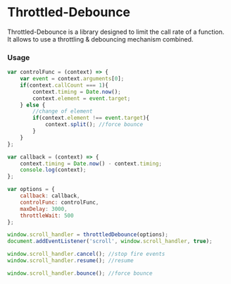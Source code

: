 # Throttled-Debounce

Throttled-Debounce is a library designed to limit the call rate of a function.
It allows to use a throttling & debouncing mechanism combined.

### Usage
```JavaScript
var controlFunc = (context) => {
    var event = context.arguments[0];
    if(context.callCount === 1){
        context.timing = Date.now();
        context.element = event.target;
    } else {
        //change of element
        if(context.element !== event.target){
            context.split(); //force bounce
        }
    }
};

var callback = (context) => {
    context.timing = Date.now() - context.timing;
    console.log(context);
};

var options = {
    callback: callback,
    controlFunc: controlFunc,
    maxDelay: 3000,
    throttleWait: 500
};

window.scroll_handler = throttledDebounce(options);
document.addEventListener('scroll', window.scroll_handler, true);

window.scroll_handler.cancel(); //stop fire events
window.scroll_handler.resume(); //resume

window.scroll_handler.bounce(); //force bounce
```
